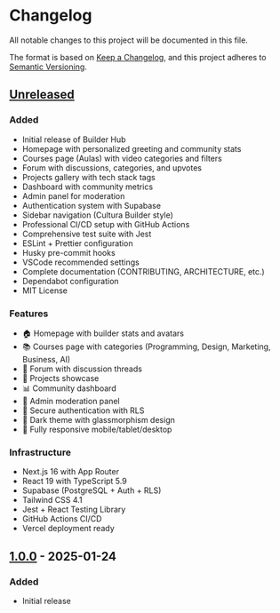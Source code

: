# Changelog

All notable changes to this project will be documented in this file.

The format is based on [Keep a Changelog](https://keepachangelog.com/en/1.0.0/),
and this project adheres to [Semantic Versioning](https://semver.org/spec/v2.0.0.html).

## [Unreleased]

### Added

- Initial release of Builder Hub
- Homepage with personalized greeting and community stats
- Courses page (Aulas) with video categories and filters
- Forum with discussions, categories, and upvotes
- Projects gallery with tech stack tags
- Dashboard with community metrics
- Admin panel for moderation
- Authentication system with Supabase
- Sidebar navigation (Cultura Builder style)
- Professional CI/CD setup with GitHub Actions
- Comprehensive test suite with Jest
- ESLint + Prettier configuration
- Husky pre-commit hooks
- VSCode recommended settings
- Complete documentation (CONTRIBUTING, ARCHITECTURE, etc.)
- Dependabot configuration
- MIT License

### Features

- 🏠 Homepage with builder stats and avatars
- 📚 Courses page with categories (Programming, Design, Marketing, Business, AI)
- 💬 Forum with discussion threads
- 🚀 Projects showcase
- 📊 Community dashboard
- 👑 Admin moderation panel
- 🔐 Secure authentication with RLS
- 🎨 Dark theme with glassmorphism design
- 📱 Fully responsive mobile/tablet/desktop

### Infrastructure

- Next.js 16 with App Router
- React 19 with TypeScript 5.9
- Supabase (PostgreSQL + Auth + RLS)
- Tailwind CSS 4.1
- Jest + React Testing Library
- GitHub Actions CI/CD
- Vercel deployment ready

## [1.0.0] - 2025-01-24

### Added

- Initial release

[Unreleased]: https://github.com/seu-usuario/builder-hub-demo/compare/v1.0.0...HEAD
[1.0.0]: https://github.com/seu-usuario/builder-hub-demo/releases/tag/v1.0.0
